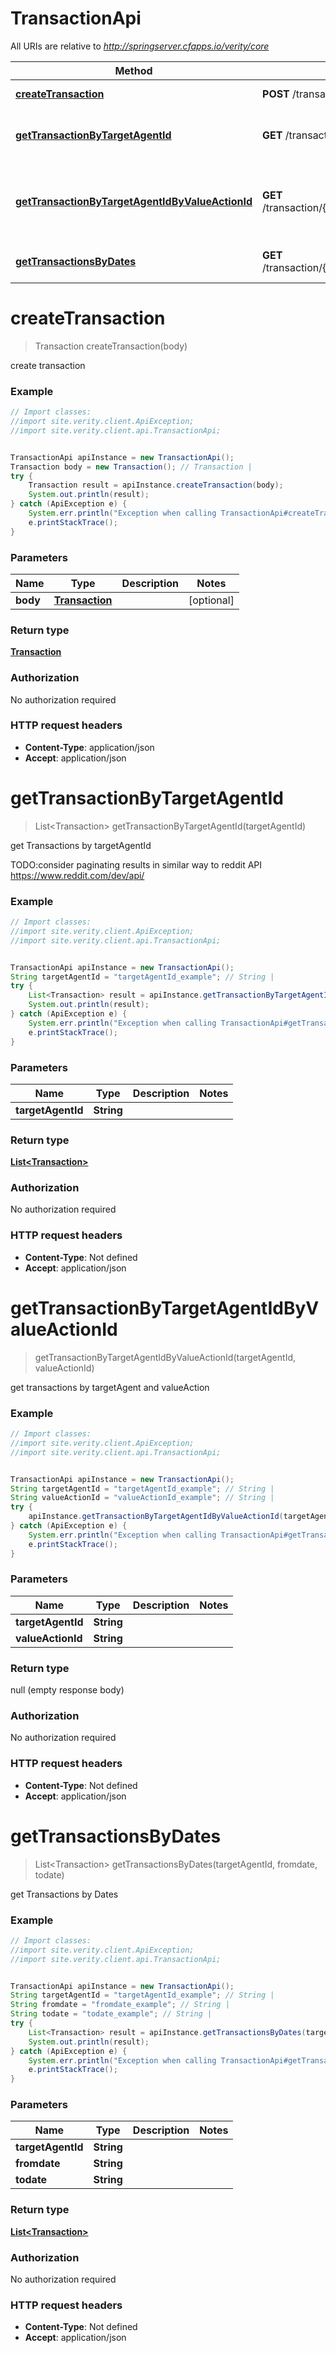 # TransactionApi

All URIs are relative to *http://springserver.cfapps.io/verity/core*

Method | HTTP request | Description
------------- | ------------- | -------------
[**createTransaction**](TransactionApi.md#createTransaction) | **POST** /transaction | create transaction
[**getTransactionByTargetAgentId**](TransactionApi.md#getTransactionByTargetAgentId) | **GET** /transaction/{targetAgentId} | get Transactions by targetAgentId
[**getTransactionByTargetAgentIdByValueActionId**](TransactionApi.md#getTransactionByTargetAgentIdByValueActionId) | **GET** /transaction/{targetAgentId}/{valueActionId} | get transactions by targetAgent and valueAction
[**getTransactionsByDates**](TransactionApi.md#getTransactionsByDates) | **GET** /transaction/{targetAgentId}/{fromdate}/{todate} | get Transactions by Dates


<a name="createTransaction"></a>
# **createTransaction**
> Transaction createTransaction(body)

create transaction

### Example
```java
// Import classes:
//import site.verity.client.ApiException;
//import site.verity.client.api.TransactionApi;


TransactionApi apiInstance = new TransactionApi();
Transaction body = new Transaction(); // Transaction | 
try {
    Transaction result = apiInstance.createTransaction(body);
    System.out.println(result);
} catch (ApiException e) {
    System.err.println("Exception when calling TransactionApi#createTransaction");
    e.printStackTrace();
}
```

### Parameters

Name | Type | Description  | Notes
------------- | ------------- | ------------- | -------------
 **body** | [**Transaction**](Transaction.md)|  | [optional]

### Return type

[**Transaction**](Transaction.md)

### Authorization

No authorization required

### HTTP request headers

 - **Content-Type**: application/json
 - **Accept**: application/json

<a name="getTransactionByTargetAgentId"></a>
# **getTransactionByTargetAgentId**
> List&lt;Transaction&gt; getTransactionByTargetAgentId(targetAgentId)

get Transactions by targetAgentId

TODO:consider paginating results in similar way to reddit API https://www.reddit.com/dev/api/

### Example
```java
// Import classes:
//import site.verity.client.ApiException;
//import site.verity.client.api.TransactionApi;


TransactionApi apiInstance = new TransactionApi();
String targetAgentId = "targetAgentId_example"; // String | 
try {
    List<Transaction> result = apiInstance.getTransactionByTargetAgentId(targetAgentId);
    System.out.println(result);
} catch (ApiException e) {
    System.err.println("Exception when calling TransactionApi#getTransactionByTargetAgentId");
    e.printStackTrace();
}
```

### Parameters

Name | Type | Description  | Notes
------------- | ------------- | ------------- | -------------
 **targetAgentId** | **String**|  |

### Return type

[**List&lt;Transaction&gt;**](Transaction.md)

### Authorization

No authorization required

### HTTP request headers

 - **Content-Type**: Not defined
 - **Accept**: application/json

<a name="getTransactionByTargetAgentIdByValueActionId"></a>
# **getTransactionByTargetAgentIdByValueActionId**
> getTransactionByTargetAgentIdByValueActionId(targetAgentId, valueActionId)

get transactions by targetAgent and valueAction

### Example
```java
// Import classes:
//import site.verity.client.ApiException;
//import site.verity.client.api.TransactionApi;


TransactionApi apiInstance = new TransactionApi();
String targetAgentId = "targetAgentId_example"; // String | 
String valueActionId = "valueActionId_example"; // String | 
try {
    apiInstance.getTransactionByTargetAgentIdByValueActionId(targetAgentId, valueActionId);
} catch (ApiException e) {
    System.err.println("Exception when calling TransactionApi#getTransactionByTargetAgentIdByValueActionId");
    e.printStackTrace();
}
```

### Parameters

Name | Type | Description  | Notes
------------- | ------------- | ------------- | -------------
 **targetAgentId** | **String**|  |
 **valueActionId** | **String**|  |

### Return type

null (empty response body)

### Authorization

No authorization required

### HTTP request headers

 - **Content-Type**: Not defined
 - **Accept**: application/json

<a name="getTransactionsByDates"></a>
# **getTransactionsByDates**
> List&lt;Transaction&gt; getTransactionsByDates(targetAgentId, fromdate, todate)

get Transactions by Dates

### Example
```java
// Import classes:
//import site.verity.client.ApiException;
//import site.verity.client.api.TransactionApi;


TransactionApi apiInstance = new TransactionApi();
String targetAgentId = "targetAgentId_example"; // String | 
String fromdate = "fromdate_example"; // String | 
String todate = "todate_example"; // String | 
try {
    List<Transaction> result = apiInstance.getTransactionsByDates(targetAgentId, fromdate, todate);
    System.out.println(result);
} catch (ApiException e) {
    System.err.println("Exception when calling TransactionApi#getTransactionsByDates");
    e.printStackTrace();
}
```

### Parameters

Name | Type | Description  | Notes
------------- | ------------- | ------------- | -------------
 **targetAgentId** | **String**|  |
 **fromdate** | **String**|  |
 **todate** | **String**|  |

### Return type

[**List&lt;Transaction&gt;**](Transaction.md)

### Authorization

No authorization required

### HTTP request headers

 - **Content-Type**: Not defined
 - **Accept**: application/json

